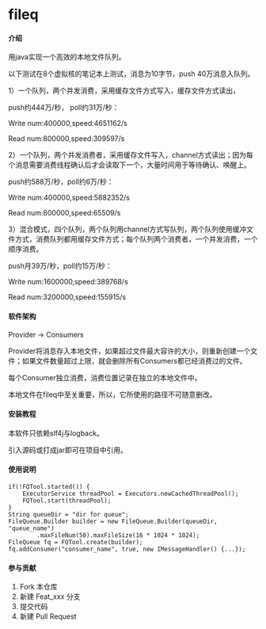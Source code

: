 # fileq

#### 介绍
用java实现一个高效的本地文件队列。

以下测试在8个虚拟核的笔记本上测试，消息为10字节，push 40万消息入队列。

1）一个队列，两个并发消费，采用缓存文件方式写入，缓存文件方式读出，

push约444万/秒， poll约31万/秒：

Write num:400000,speed:4651162/s

Read num:800000,speed:309597/s

2）一个队列，两个并发消费者，采用缓存文件写入，channel方式读出；因为每个消息需要消费线程确认后才会读取下一个，大量时间用于等待确认、唤醒上。

push约588万/秒，poll约6万/秒：

Write num:400000,speed:5882352/s

Read num:800000,speed:65509/s


3）混合模式，四个队列，两个队列用channel方式写队列，两个队列使用缓冲文件方式，消费队列都用缓存文件方式；每个队列两个消费者，一个并发消费，一个顺序消费。

push月39万/秒，poll约15万/秒：

Write num:1600000,speed:389768/s

Read num:3200000,speed:155915/s

#### 软件架构
Provider -> Consumers

Provider将消息存入本地文件，如果超过文件最大容许的大小，则重新创建一个文件；如果文件数量超过上限，就会删除所有Consumers都已经消费过的文件。

每个Consumer独立消费，消费位置记录在独立的本地文件中。

本地文件在fileq中至关重要，所以，它所使用的路径不可随意删改。



#### 安装教程

本软件只依赖slf4j与logback。

引入源码或打成jar即可在项目中引用。

#### 使用说明


```
if(!FQTool.started()) {
    ExecutorService threadPool = Executors.newCachedThreadPool();
    FQTool.start(threadPool);
}
String queueDir = "dir for queue";
FileQueue.Builder builder = new FileQueue.Builder(queueDir, "queue_name")
        .maxFileNum(50).maxFileSize(16 * 1024 * 1024);
FileQueue fq = FQTool.create(builder);
fq.addConsumer("consumer_name", true, new IMessageHandler() {...});
```


#### 参与贡献

1.  Fork 本仓库
2.  新建 Feat_xxx 分支
3.  提交代码
4.  新建 Pull Request